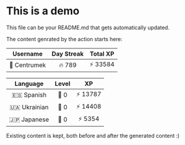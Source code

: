 # This is a demo

This file can be your README.md that gets automatically updated.

The content genrated by the action starts here:

<!--START_SECTION:duolingoStats-->
<!-- Automatically generated with https://github.com/centrumek/duolingo-readme-stats-->

| Username | Day Streak | Total XP |
|:---:|:---:|:---:|
| 👤 Centrumek | 🔥 789 | ⚡ 33584 |

| Language | Level | XP |
|:---:|:---:|:---:|
| 🇪🇸 Spanish | 👑 0 | ⚡ 13787 |
| 🇺🇦 Ukrainian | 👑 0 | ⚡ 14408 |
| 🇯🇵 Japanese | 👑 0 | ⚡ 5354 |

<!--END_SECTION:duolingoStats-->

Existing content is kept, both before and after the generated content :)